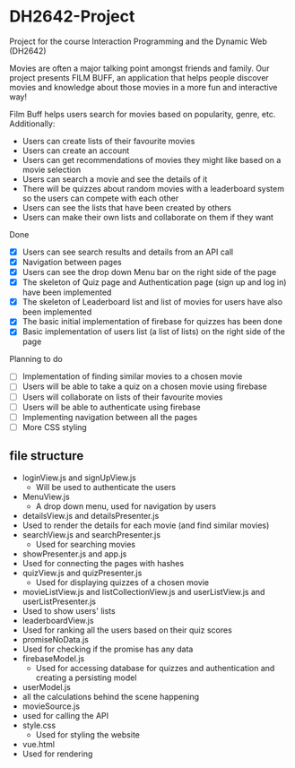 # DH2642-Project
Project for the course  Interaction Programming and the Dynamic Web (DH2642)

Movies are often a major talking point amongst friends and family.
Our project presents FILM BUFF, an application that helps people discover movies and knowledge about those movies in a more fun and interactive way!

Film Buff helps users search for movies based on popularity, genre, etc. Additionally:
  - Users can create lists of their favourite movies
  - Users can create an account
  - Users can get recommendations of movies they might like based on a movie selection
  - Users can search a movie and see the details of it
  - There will be quizzes about random movies with a leaderboard system so the users can compete with each other
  - Users can see the lists that have been created by others 
  - Users can make their own lists and collaborate on them if they want

Done 
  - [X] Users can see search results and details from an API call
  - [X] Navigation between pages
  - [X] Users can see the drop down Menu bar on the right side of the page 
  - [X] The skeleton of Quiz page and Authentication page (sign up and log in) have been implemented
  - [X] The skeleton of Leaderboard list and list of movies for users have also been implemented
  - [X] The basic initial implementation of firebase for quizzes has been done
  - [X] Basic implementation of users list (a list of lists) on the right side of the page 

Planning to do
  - [ ] Implementation of finding similar movies to a chosen movie
  - [ ] Users will be able to take a quiz on a chosen movie using firebase
  - [ ] Users will collaborate on lists of their favourite movies
  - [ ] Users will be able to authenticate using firebase
  - [ ] Implementing navigation between all the pages
  - [ ] More CSS styling

## file structure
- loginView.js and signUpView.js
  -  Will be used to authenticate the users
- MenuView.js
  -  A drop down menu, used for navigation by users
- detailsView.js and detailsPresenter.js
 -  Used to render the details for each movie (and find similar movies)
- searchView.js and searchPresenter.js
  -  Used for searching movies
- showPresenter.js and app.js
 -  Used for connecting the pages with hashes
- quizView.js and quizPresenter.js
  -  Used for displaying quizzes of a chosen movie
- movieListView.js and listCollectionView.js and userListView.js and userListPresenter.js
 -  Used to show users' lists
- leaderboardView.js
 -  Used for ranking all the users based on their quiz scores
- promiseNoData.js
 -  Used for checking if the promise has any data
- firebaseModel.js
  -  Used for accessing database for quizzes and authentication and creating a persisting model 
- userModel.js
 - all the calculations behind the scene happening
- movieSource.js
 -  used for calling the API
- style.css
  -  Used for styling the website
- vue.html
 -  Used for rendering


